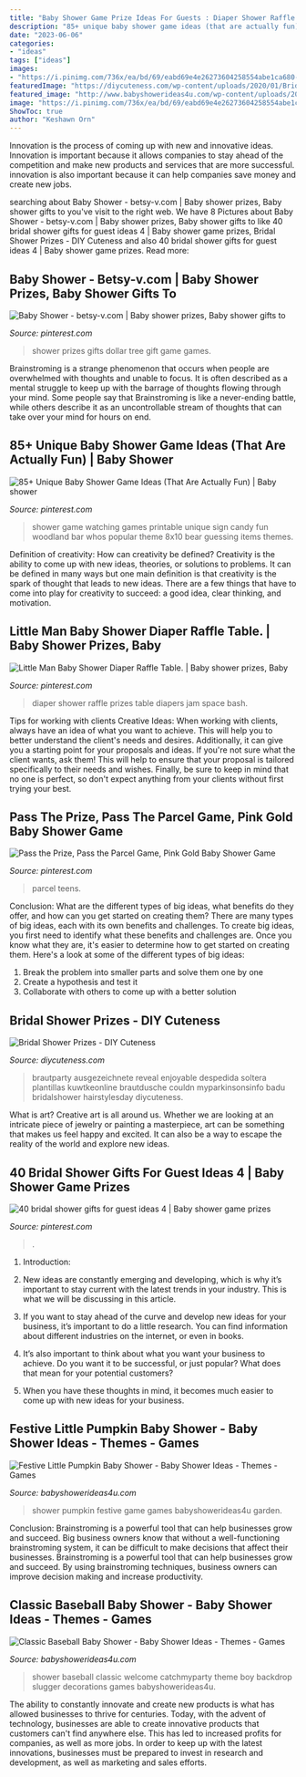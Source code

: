 ```yaml
---
title: "Baby Shower Game Prize Ideas For Guests : Diaper Shower Raffle Prizes Table Diapers Jam Space Bash"
description: "85+ unique baby shower game ideas (that are actually fun)"
date: "2023-06-06"
categories:
- "ideas"
tags: ["ideas"]
images:
- "https://i.pinimg.com/736x/ea/bd/69/eabd69e4e26273604258554abe1ca680--diaper-shower-baby-shower-diapers.jpg"
featuredImage: "https://diycuteness.com/wp-content/uploads/2020/01/Bridal-Shower-Prizes.jpg"
featured_image: "http://www.babyshowerideas4u.com/wp-content/uploads/2016/08/Festive-Little-Pumpkin-Baby-Shower-Garden-Game.jpg"
image: "https://i.pinimg.com/736x/ea/bd/69/eabd69e4e26273604258554abe1ca680--diaper-shower-baby-shower-diapers.jpg"
ShowToc: true
author: "Keshawn Orn"
---
```



Innovation is the process of coming up with new and innovative ideas. Innovation is important because it allows companies to stay ahead of the competition and make new products and services that are more successful. innovation is also important because it can help companies save money and create new jobs.

	

		
searching about Baby Shower - betsy-v.com | Baby shower prizes, Baby shower gifts to you've visit to the right web. We have 8 Pictures about Baby Shower - betsy-v.com | Baby shower prizes, Baby shower gifts to like 40 bridal shower gifts for guest ideas 4 | Baby shower game prizes, Bridal Shower Prizes - DIY Cuteness and also 40 bridal shower gifts for guest ideas 4 | Baby shower game prizes. Read more:
		
    
## Baby Shower - Betsy-v.com | Baby Shower Prizes, Baby Shower Gifts To

<img loading=lazy src="https://i.pinimg.com/736x/a6/dd/45/a6dd45eb6df2c764cc724472f523f491--wedding-shower-prizes-baby-shower-games-and-prizes.jpg" onerror="this.onerror=null;this.src='https://tse3.mm.bing.net/th?id=OIP.gMykUVDYPk3w3bCX8bPZSwHaLG&amp;pid=15.1';" alt="Baby Shower - betsy-v.com | Baby shower prizes, Baby shower gifts to">

_Source: pinterest.com_

>shower prizes gifts dollar tree gift game games. 

	

Brainstroming is a strange phenomenon that occurs when people are overwhelmed with thoughts and unable to focus. It is often described as a mental struggle to keep up with the barrage of thoughts flowing through your mind. Some people say that Brainstroming is like a never-ending battle, while others describe it as an uncontrollable stream of thoughts that can take over your mind for hours on end.

    
## 85+ Unique Baby Shower Game Ideas (That Are Actually Fun) | Baby Shower

<img loading=lazy src="https://i.pinimg.com/736x/11/e2/6a/11e26a1a57eca8418284b5e9835beaaa.jpg" onerror="this.onerror=null;this.src='https://tse1.mm.bing.net/th?id=OIP.3jQZY3-pXkA_BRv9thOmiAHaJQ&amp;pid=15.1';" alt="85+ Unique Baby Shower Game Ideas (That Are Actually Fun) | Baby shower">

_Source: pinterest.com_

>shower game watching games printable unique sign candy fun woodland bar whos popular theme 8x10 bear guessing items themes. 

	

Definition of creativity: How can creativity be defined?
Creativity is the ability to come up with new ideas, theories, or solutions to problems. It can be defined in many ways but one main definition is that creativity is the spark of thought that leads to new ideas. There are a few things that have to come into play for creativity to succeed: a good idea, clear thinking, and motivation.

    
## Little Man Baby Shower Diaper Raffle Table. | Baby Shower Prizes, Baby

<img loading=lazy src="https://i.pinimg.com/736x/ea/bd/69/eabd69e4e26273604258554abe1ca680--diaper-shower-baby-shower-diapers.jpg" onerror="this.onerror=null;this.src='https://tse3.mm.bing.net/th?id=OIP.WgmIFS6nKmedezQUa-WDAQHaJ3&amp;pid=15.1';" alt="Little Man Baby Shower Diaper Raffle Table. | Baby shower prizes, Baby">

_Source: pinterest.com_

>diaper shower raffle prizes table diapers jam space bash. 

	

Tips for working with clients
Creative Ideas: When working with clients, always have an idea of what you want to achieve. This will help you to better understand the client's needs and desires. Additionally, it can give you a starting point for your proposals and ideas. If you're not sure what the client wants, ask them! This will help to ensure that your proposal is tailored specifically to their needs and wishes. Finally, be sure to keep in mind that no one is perfect, so don't expect anything from your clients without first trying your best.

    
## Pass The Prize, Pass The Parcel Game, Pink Gold Baby Shower Game

<img loading=lazy src="https://i.pinimg.com/736x/58/bc/a7/58bca7cc69d657d9b93c21025908ce29.jpg" onerror="this.onerror=null;this.src='https://tse1.mm.bing.net/th?id=OIP.YIzu4Y8ErO_IjzsNr0WbPgHaKX&amp;pid=15.1';" alt="Pass the Prize, Pass the Parcel Game, Pink Gold Baby Shower Game">

_Source: pinterest.com_

>parcel teens. 

	

Conclusion: What are the different types of big ideas, what benefits do they offer, and how can you get started on creating them?
There are many types of big ideas, each with its own benefits and challenges. To create big ideas, you first need to identify what these benefits and challenges are. Once you know what they are, it's easier to determine how to get started on creating them. Here's a look at some of the different types of big ideas:
1. Break the problem into smaller parts and solve them one by one
2. Create a hypothesis and test it
3. Collaborate with others to come up with a better solution

    
## Bridal Shower Prizes - DIY Cuteness

<img loading=lazy src="https://diycuteness.com/wp-content/uploads/2020/01/Bridal-Shower-Prizes.jpg" onerror="this.onerror=null;this.src='https://tse2.mm.bing.net/th?id=OIP.XOGJ53OPzbBuHt48eMlALgHaJ4&amp;pid=15.1';" alt="Bridal Shower Prizes - DIY Cuteness">

_Source: diycuteness.com_

>brautparty ausgezeichnete reveal enjoyable despedida soltera plantillas kuwtkeonline brautdusche couldn myparkinsonsinfo badu bridalshower hairstylesday diycuteness. 

	

What is art?
Creative art is all around us. Whether we are looking at an intricate piece of jewelry or painting a masterpiece, art can be something that makes us feel happy and excited. It can also be a way to escape the reality of the world and explore new ideas.

    
## 40 Bridal Shower Gifts For Guest Ideas 4 | Baby Shower Game Prizes

<img loading=lazy src="https://i.pinimg.com/736x/d3/44/9a/d3449a45b831516d659c21459aab175d.jpg" onerror="this.onerror=null;this.src='https://tse4.mm.bing.net/th?id=OIP.See_4ISdnz6wSwiQLgiJygHaMf&amp;pid=15.1';" alt="40 bridal shower gifts for guest ideas 4 | Baby shower game prizes">

_Source: pinterest.com_

>. 

	

1. Introduction:
1. New ideas are constantly emerging and developing, which is why it’s important to stay current with the latest trends in your industry. This is what we will be discussing in this article.
2. If you want to stay ahead of the curve and develop new ideas for your business, it’s important to do a little research. You can find information about different industries on the internet, or even in books.

3. It’s also important to think about what you want your business to achieve. Do you want it to be successful, or just popular? What does that mean for your potential customers?

4. When you have these thoughts in mind, it becomes much easier to come up with new ideas for your business.

    
## Festive Little Pumpkin Baby Shower - Baby Shower Ideas - Themes - Games

<img loading=lazy src="http://www.babyshowerideas4u.com/wp-content/uploads/2016/08/Festive-Little-Pumpkin-Baby-Shower-Garden-Game.jpg" onerror="this.onerror=null;this.src='https://tse3.mm.bing.net/th?id=OIP.M6UTiknpQZ43bqBWUb_nKQHaLG&amp;pid=15.1';" alt="Festive Little Pumpkin Baby Shower - Baby Shower Ideas - Themes - Games">

_Source: babyshowerideas4u.com_

>shower pumpkin festive game games babyshowerideas4u garden. 

	

Conclusion: Brainstroming is a powerful tool that can help businesses grow and succeed.
Big business owners know that without a well-functioning brainstroming system, it can be difficult to make decisions that affect their businesses. Brainstroming is a powerful tool that can help businesses grow and succeed. By using brainstroming techniques, business owners can improve decision making and increase productivity.

    
## Classic Baseball Baby Shower - Baby Shower Ideas - Themes - Games

<img loading=lazy src="https://babyshowerideas4u.com/wp-content/uploads/2016/07/Classic-Baseball-Baby-Shower-Backdrop.jpg" onerror="this.onerror=null;this.src='https://tse2.mm.bing.net/th?id=OIP.rIGNJtjMXmqFtFw6G-rWfgHaFj&amp;pid=15.1';" alt="Classic Baseball Baby Shower - Baby Shower Ideas - Themes - Games">

_Source: babyshowerideas4u.com_

>shower baseball classic welcome catchmyparty theme boy backdrop slugger decorations games babyshowerideas4u. 

	

The ability to constantly innovate and create new products is what has allowed businesses to thrive for centuries. Today, with the advent of technology, businesses are able to create innovative products that customers can't find anywhere else. This has led to increased profits for companies, as well as more jobs. In order to keep up with the latest innovations, businesses must be prepared to invest in research and development, as well as marketing and sales efforts.

